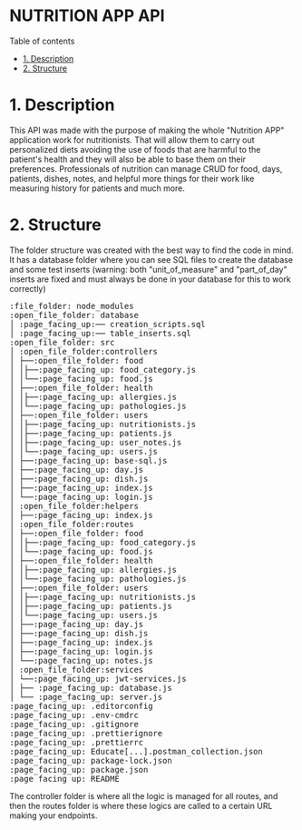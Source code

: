 # NUTRITION APP API

Table of contents

-   [1. Description](#1-description)
-   [2. Structure](#2-structure)

# 1. Description

This API was made with the purpose of making the whole "Nutrition APP" application work for nutritionists.
That will allow them to carry out personalized diets avoiding the use of foods that are harmful to the patient's health and they will also be able to base them on their preferences.
Professionals of nutrition can manage CRUD for food, days, patients, dishes, notes, and helpful more things for their work like measuring history for patients and much more.

# 2. Structure

The folder structure was created with the best way to find the code in mind. It has a database folder where you can see SQL files to create the database and some test inserts (warning: both "unit_of_measure" and "part_of_day" inserts are fixed and must always be done in your database for this to work correctly)
<pre>
:file_folder: node_modules
:open_file_folder: database
│ :page_facing_up:── creation_scripts.sql
│ :page_facing_up:── table_inserts.sql
:open_file_folder: src
│ :open_file_folder:controllers
│ ├──:open_file_folder: food
│ │├──:page_facing_up: food_category.js
│ │└──:page_facing_up: food.js
│ ├──:open_file_folder: health
│ │├──:page_facing_up: allergies.js
│ │└──:page_facing_up: pathologies.js
│ ├──:open_file_folder: users
│ │├──:page_facing_up: nutritionists.js
│ │├──:page_facing_up: patients.js
│ │├──:page_facing_up: user_notes.js
│ │└──:page_facing_up: users.js
│ ├──:page_facing_up: base-sql.js
│ ├──:page_facing_up: day.js
│ ├──:page_facing_up: dish.js
│ ├──:page_facing_up: index.js
│ └──:page_facing_up: login.js
│ :open_file_folder:helpers
│ ├──:page_facing_up: index.js
│ :open_file_folder:routes
│ ├──:open_file_folder: food
│ │├──:page_facing_up: food_category.js
│ │└──:page_facing_up: food.js
│ ├──:open_file_folder: health
│ │├──:page_facing_up: allergies.js
│ │└──:page_facing_up: pathologies.js
│ ├──:open_file_folder: users
│ │├──:page_facing_up: nutritionists.js
│ │├──:page_facing_up: patients.js
│ │└──:page_facing_up: users.js
│ ├──:page_facing_up: day.js
│ ├──:page_facing_up: dish.js
│ ├──:page_facing_up: index.js
│ ├──:page_facing_up: login.js
│ └──:page_facing_up: notes.js
│ :open_file_folder:services
│ └──:page_facing_up: jwt-services.js
│ ├── :page_facing_up: database.js
│ └── :page_facing_up: server.js
:page_facing_up: .editorconfig
:page_facing_up: .env-cmdrc
:page_facing_up: .gitignore
:page_facing_up: .prettierignore
:page_facing_up: .prettierrc
:page_facing_up: Educate[...].postman_collection.json
:page_facing_up: package-lock.json
:page_facing_up: package.json
:page_facing_up: README
</pre>
The controller folder is where all the logic is managed for all routes, and then the routes folder is where these logics are called to a certain URL making your endpoints.